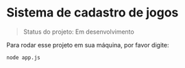 <h1>Sistema de cadastro de jogos</h1>

>Status do projeto: Em desenvolvimento

Para rodar esse projeto em sua máquina, por favor digite:

````
node app.js
````
